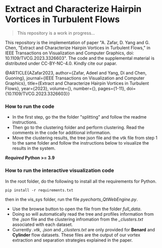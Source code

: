 # Extract and Characterize Hairpin Vortices in Turbulent Flows

> This repository is a work in progress...

This repository is the implementation of paper "A. Zafar, D. Yang and G. Chen, "Extract and Characterize Hairpin Vortices in Turbulent Flows," in IEEE Transactions on Visualization and Computer Graphics, doi: 10.1109/TVCG.2023.3326603". The code and the supplemental material is distributed under CC-BY-NC-4.0. Kindly cite our papar.

@ARTICLE{AZafar2023,
  author={Zafar, Adeel and Yang, Di and Chen, Guoning},
  journal={IEEE Transactions on Visualization and Computer Graphics}, 
  title={Extract and Characterize Hairpin Vortices in Turbulent Flows}, 
  year={2023},
  volume={},
  number={},
  pages={1-11},
  doi={10.1109/TVCG.2023.3326603}}


### How to run the code
- In the first step, go the the folder "splitting" and follow the readme instructions.
- Then go to the clustering folder and perform clustering. Read the comments in the code for additional information.
- Move the clustering results, the tree json file and the vtk file from step 1 to the same folder and follow the instructions below to visualize the results in the system.

**_Required_ Python >= 3.9**

### How to run the interactive visualization code
In the root folder, do the following to install all the requirements for Python.
```
pip install -r requirements.txt
```
then in the vis_sys folder, run the file *pyecharts_QtWebEngine.py*.
- Use the browse button to open the file from the folder *full_data*. 
- Doing so will automatically read the tree and profiles information from the *.json* file and the clustering infromation from the *_clusters.txt* associated with each dataset. 
- Currently *.vtk*, *.json* and *_clusters.txt* are only provided for **Benard** and **Cylinder** flow datasets. These files are the output of our vortex extraction and separation strategies explained in the paper.
